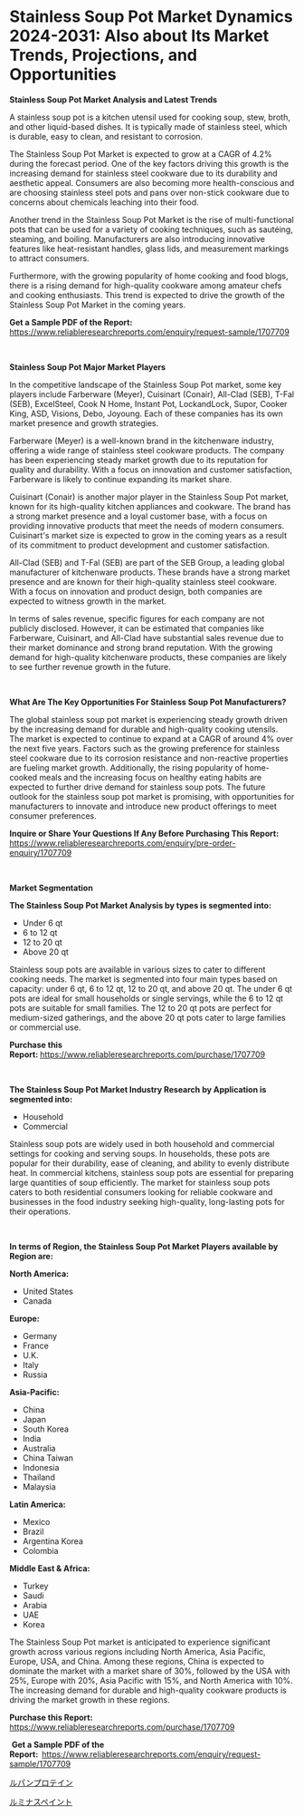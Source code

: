 <p><h1>Stainless Soup Pot Market Dynamics 2024-2031: Also about Its Market Trends, Projections, and Opportunities</h1></p><p><strong>Stainless Soup Pot Market Analysis and Latest Trends</strong></p>
<p><p>A stainless soup pot is a kitchen utensil used for cooking soup, stew, broth, and other liquid-based dishes. It is typically made of stainless steel, which is durable, easy to clean, and resistant to corrosion.</p><p>The Stainless Soup Pot Market is expected to grow at a CAGR of 4.2% during the forecast period. One of the key factors driving this growth is the increasing demand for stainless steel cookware due to its durability and aesthetic appeal. Consumers are also becoming more health-conscious and are choosing stainless steel pots and pans over non-stick cookware due to concerns about chemicals leaching into their food.</p><p>Another trend in the Stainless Soup Pot Market is the rise of multi-functional pots that can be used for a variety of cooking techniques, such as sautéing, steaming, and boiling. Manufacturers are also introducing innovative features like heat-resistant handles, glass lids, and measurement markings to attract consumers.</p><p>Furthermore, with the growing popularity of home cooking and food blogs, there is a rising demand for high-quality cookware among amateur chefs and cooking enthusiasts. This trend is expected to drive the growth of the Stainless Soup Pot Market in the coming years.</p></p>
<p><strong>Get a Sample PDF of the Report:&nbsp;</strong> <a href="https://www.reliableresearchreports.com/enquiry/request-sample/1707709">https://www.reliableresearchreports.com/enquiry/request-sample/1707709</a></p>
<p>&nbsp;</p>
<p><strong>Stainless Soup Pot Major Market Players</strong></p>
<p><p>In the competitive landscape of the Stainless Soup Pot market, some key players include Farberware (Meyer), Cuisinart (Conair), All-Clad (SEB), T-Fal (SEB), ExcelSteel, Cook N Home, Instant Pot, LockandLock, Supor, Cooker King, ASD, Visions, Debo, Joyoung. Each of these companies has its own market presence and growth strategies.</p><p>Farberware (Meyer) is a well-known brand in the kitchenware industry, offering a wide range of stainless steel cookware products. The company has been experiencing steady market growth due to its reputation for quality and durability. With a focus on innovation and customer satisfaction, Farberware is likely to continue expanding its market share.</p><p>Cuisinart (Conair) is another major player in the Stainless Soup Pot market, known for its high-quality kitchen appliances and cookware. The brand has a strong market presence and a loyal customer base, with a focus on providing innovative products that meet the needs of modern consumers. Cuisinart's market size is expected to grow in the coming years as a result of its commitment to product development and customer satisfaction.</p><p>All-Clad (SEB) and T-Fal (SEB) are part of the SEB Group, a leading global manufacturer of kitchenware products. These brands have a strong market presence and are known for their high-quality stainless steel cookware. With a focus on innovation and product design, both companies are expected to witness growth in the market.</p><p>In terms of sales revenue, specific figures for each company are not publicly disclosed. However, it can be estimated that companies like Farberware, Cuisinart, and All-Clad have substantial sales revenue due to their market dominance and strong brand reputation. With the growing demand for high-quality kitchenware products, these companies are likely to see further revenue growth in the future.</p></p>
<p>&nbsp;</p>
<p><strong>What Are The Key Opportunities For Stainless Soup Pot Manufacturers?</strong></p>
<p><p>The global stainless soup pot market is experiencing steady growth driven by the increasing demand for durable and high-quality cooking utensils. The market is expected to continue to expand at a CAGR of around 4% over the next five years. Factors such as the growing preference for stainless steel cookware due to its corrosion resistance and non-reactive properties are fueling market growth. Additionally, the rising popularity of home-cooked meals and the increasing focus on healthy eating habits are expected to further drive demand for stainless soup pots. The future outlook for the stainless soup pot market is promising, with opportunities for manufacturers to innovate and introduce new product offerings to meet consumer preferences.</p></p>
<p><strong>Inquire or Share Your Questions If Any Before Purchasing This Report:</strong> <a href="https://www.reliableresearchreports.com/enquiry/pre-order-enquiry/1707709">https://www.reliableresearchreports.com/enquiry/pre-order-enquiry/1707709</a></p>
<p>&nbsp;</p>
<p><strong>Market Segmentation</strong></p>
<p><strong>The Stainless Soup Pot Market Analysis by types is segmented into:</strong></p>
<p><ul><li>Under 6 qt</li><li>6 to 12 qt</li><li>12 to 20 qt</li><li>Above 20 qt</li></ul></p>
<p><p>Stainless soup pots are available in various sizes to cater to different cooking needs. The market is segmented into four main types based on capacity: under 6 qt, 6 to 12 qt, 12 to 20 qt, and above 20 qt. The under 6 qt pots are ideal for small households or single servings, while the 6 to 12 qt pots are suitable for small families. The 12 to 20 qt pots are perfect for medium-sized gatherings, and the above 20 qt pots cater to large families or commercial use.</p></p>
<p><strong>Purchase this Report:&nbsp;</strong><a href="https://www.reliableresearchreports.com/purchase/1707709">https://www.reliableresearchreports.com/purchase/1707709</a></p>
<p>&nbsp;</p>
<p><strong>The Stainless Soup Pot Market Industry Research by Application is segmented into:</strong></p>
<p><ul><li>Household</li><li>Commercial</li></ul></p>
<p><p>Stainless soup pots are widely used in both household and commercial settings for cooking and serving soups. In households, these pots are popular for their durability, ease of cleaning, and ability to evenly distribute heat. In commercial kitchens, stainless soup pots are essential for preparing large quantities of soup efficiently. The market for stainless soup pots caters to both residential consumers looking for reliable cookware and businesses in the food industry seeking high-quality, long-lasting pots for their operations.</p></p>
<p>&nbsp;</p>
<p><strong>In terms of Region, the Stainless Soup Pot Market Players available by Region are:</strong></p>
<p>
    <p> <strong> North America: </strong>
        <ul>
            <li>United States</li>
            <li>Canada</li>
        </ul>
        </p> 
    <p> <strong> Europe: </strong>
        <ul>
            <li>Germany</li>
            <li>France</li>
            <li>U.K.</li>
            <li>Italy</li>
            <li>Russia</li>
        </ul>
        </p> 
    <p> <strong> Asia-Pacific: </strong>
        <ul>
            <li>China</li>
            <li>Japan</li>
            <li>South Korea</li>
            <li>India</li>
            <li>Australia</li>
            <li>China Taiwan</li>
            <li>Indonesia</li>
            <li>Thailand</li>
            <li>Malaysia</li>
        </ul>
        </p> 
    <p> <strong> Latin America: </strong>
        <ul>
            <li>Mexico</li>
            <li>Brazil</li>
            <li>Argentina Korea</li>
            <li>Colombia</li>
        </ul>
        </p> 
    <p> <strong> Middle East & Africa: </strong>
        <ul>
            <li>Turkey</li>
            <li>Saudi</li>
            <li>Arabia</li>
            <li>UAE</li>
            <li>Korea</li>
        </ul>
    </p>
    </p>
<p><p>The Stainless Soup Pot market is anticipated to experience significant growth across various regions including North America, Asia Pacific, Europe, USA, and China. Among these regions, China is expected to dominate the market with a market share of 30%, followed by the USA with 25%, Europe with 20%, Asia Pacific with 15%, and North America with 10%. The increasing demand for durable and high-quality cookware products is driving the market growth in these regions.</p></p>
<p><strong>Purchase this Report: </strong><a href="https://www.reliableresearchreports.com/purchase/1707709">https://www.reliableresearchreports.com/purchase/1707709</a></p>
<p>&nbsp;<strong>Get a Sample PDF of the Report:&nbsp;&nbsp;</strong><a href="https://www.reliableresearchreports.com/enquiry/request-sample/1707709">https://www.reliableresearchreports.com/enquiry/request-sample/1707709</a></p>
<p><strong></strong></p>
<p><p><a href="https://github.com/RodHoppe07/Market-Research-Report-List-1/blob/main/80381605857.md">ルパンプロテイン</a></p><p><a href="https://github.com/laurenreichert/Market-Research-Report-List-1/blob/main/96115635856.md">ルミナスペイント</a></p></p>